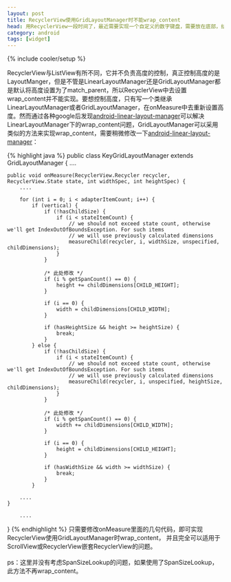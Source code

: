 ```yaml
---
layout: post
title: RecyclerView使用GridLayoutManager时不能wrap_content
head: 用RecyclerView一段时间了，最近需要实现一个自定义的数字键盘，需要放在底部，结果发现RecyclerView并不能wrap_content。
category: android
tags: [widget]
---
```

{% include cooler/setup %}

RecyclerView与ListView有所不同，它并不负责高度的控制，真正控制高度的是LayoutManger，但是不管是LinearLayoutManager还是GridLayoutManager都是默认将高度设置为了match_parent，所以RecyclerView中去设置wrap_content并不能实现。要想控制高度，只有写一个类继承LinearLayoutManager或者GridLayoutManager，在onMeasure中去重新设置高度。然而通过各种google后发现[android-linear-layout-manager][1]可以解决LinearLayoutManager下的wrap_content问题，GridLayoutManager可以采用类似的方法来实现wrap_content，需要稍微修改一下[android-linear-layout-manager][1]：

{% highlight java %}
public class KeyGridLayoutManager extends GridLayoutManager {
		....
	
	public void onMeasure(RecyclerView.Recycler recycler, RecyclerView.State state, int widthSpec, int heightSpec) {
		....

		for (int i = 0; i < adapterItemCount; i++) {
			if (vertical) {
				if (!hasChildSize) {
					if (i < stateItemCount) {
						// we should not exceed state count, otherwise we'll get IndexOutOfBoundsException. For such items
						// we will use previously calculated dimensions
						measureChild(recycler, i, widthSize, unspecified, childDimensions);
					}
				}

				/* 此处修改 */
				if (i % getSpanCount() == 0) {
					height += childDimensions[CHILD_HEIGHT];
				}

				if (i == 0) {
					width = childDimensions[CHILD_WIDTH];
				}

				if (hasHeightSize && height >= heightSize) {
					break;
				}
			} else {
				if (!hasChildSize) {
					if (i < stateItemCount) {
						// we should not exceed state count, otherwise we'll get IndexOutOfBoundsException. For such items
						// we will use previously calculated dimensions
						measureChild(recycler, i, unspecified, heightSize, childDimensions);
					}
				}

				/* 此处修改 */
				if (i % getSpanCount() == 0) {
					width += childDimensions[CHILD_WIDTH];
				}

				if (i == 0) {
					height = childDimensions[CHILD_HEIGHT];
				}

				if (hasWidthSize && width >= widthSize) {
					break;
				}
			}

		....
	}

		....
}
{% endhighlight %}
只需要修改onMeasure里面的几句代码，即可实现RecyclerView使用GridLayoutManager时wrap_content，
并且完全可以适用于ScrollView或RecyclerView嵌套RecyclerView的问题。
<br/>
<br/>
ps：这里并没有考虑SpanSizeLookup的问题，如果使用了SpanSizeLookup，此方法不再wrap_content。

[1]: https://github.com/serso/android-linear-layout-manager